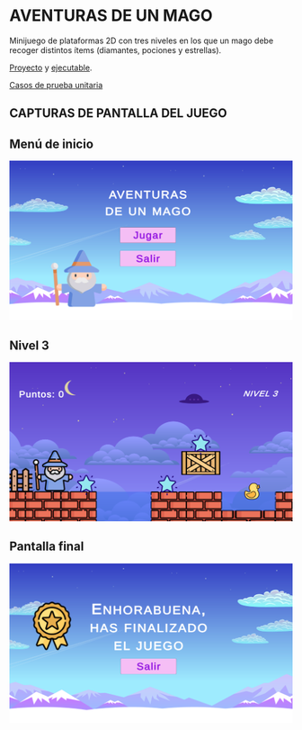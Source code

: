# AVENTURAS DE UN MAGO

Minijuego de plataformas 2D con tres niveles en los que un mago debe recoger distintos ítems (diamantes, pociones y estrellas).

[Proyecto](https://www.mediafire.com/file/h7ggtbk33ui46ns/Aventuras_de_un_mago_%2528Proyecto%2529.rar/file) y [ejecutable](https://www.mediafire.com/file/d4ghqlc8atqtu4d/Aventuras_de_un_mago_%2528Juego%2529.rar/file).

[Casos de prueba unitaria](https://github.com/noeliarozado/NUnitAutobusesApp.git)

## CAPTURAS DE PANTALLA DEL JUEGO

## Menú de inicio

![Menú de inicio](/images/Inicio.png)

## Nivel 3

![Nivel 3](/images/Nivel3.png)

## Pantalla final

![Pantalla final](/images/Fin.png)
